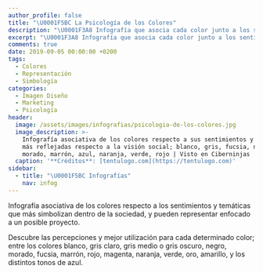 ```yaml
---
author_profile: false
title: "\U0001F5BC La Psicología de los Colores"
description: "\U0001F3A8 Infografía que asocia cada color junto a los sentimientos y temáticas que mejor refleja dentro de la sociedad."
excerpt: "\U0001F3A8 Infografía que asocia cada color junto a los sentimientos y temáticas que mejor refleja dentro de la sociedad."
comments: true
date: 2019-09-05 00:00:00 +0200
tags:
  - Colores
  - Representación
  - Simbología
categories:
  - Imagen Diseño
  - Marketing
  - Psicología
header:
  image: /assets/images/infografias/psicologia-de-los-colores.jpg
  image_description: >-
    Infografía asociativa de los colores respecto a sus sentimientos y temáticas
    más reflejadas respecto a la visión social; blanco, gris, fucsia, negro,
    morado, marrón, azul, naranja, verde, rojo | Visto en Ciberninjas
  caption: '**Créditos**: [tentulogo.com](https://tentulogo.com)'
sidebar:
  - title: "\U0001F5BC Infografías"
    nav: infog
---
```


Infograf&iacute;a asociativa de los colores respecto a los sentimientos y tem&aacute;ticas que m&aacute;s simbolizan dentro de la sociedad, y pueden representar enfocado a un posible proyecto.

Descubre las percepciones y mejor utilizaci&oacute;n para cada determinado color; entre los colores blanco, gris claro, gris medio o gris oscuro, negro, morado, fucsia, marr&oacute;n, rojo, magenta, naranja, verde, oro, amarillo, y los distintos tonos de azul.

&nbsp;